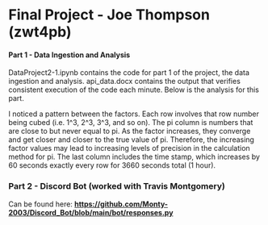 # Final Project - Joe Thompson (zwt4pb)

#### Part 1 - Data Ingestion and Analysis
DataProject2-1.ipynb contains the code for part 1 of the project, the data ingestion and analysis. api_data.docx contains the output that verifies consistent execution of the code each minute. Below is the analysis for this part.

I noticed a pattern between the factors. Each row involves that row number being cubed (i.e. 1^3, 2^3, 3^3, and so on). The pi column is numbers that are close to but never equal to pi. As the factor increases, they converge and get closer and closer to the true value of pi. Therefore, the increasing factor values may lead to increasing levels of precision in the calculation method for pi. The last column includes the time stamp, which increases by 60 seconds exactly every row for 3660 seconds total (1 hour). 

### Part 2 - Discord Bot (worked with Travis Montgomery)
Can be found here: **https://github.com/Monty-2003/Discord_Bot/blob/main/bot/responses.py**
